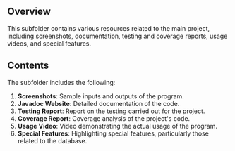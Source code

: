 ## Overview
This subfolder contains various resources related to the main project, including screenshots, documentation, testing and coverage reports, usage videos, and special features.

## Contents
The subfolder includes the following:

1. **Screenshots**: Sample inputs and outputs of the program.
2. **Javadoc Website**: Detailed documentation of the code.
3. **Testing Report**: Report on the testing carried out for the project.
4. **Coverage Report**: Coverage analysis of the project's code.
5. **Usage Video**: Video demonstrating the actual usage of the program.
6. **Special Features**: Highlighting special features, particularly those related to the database.


